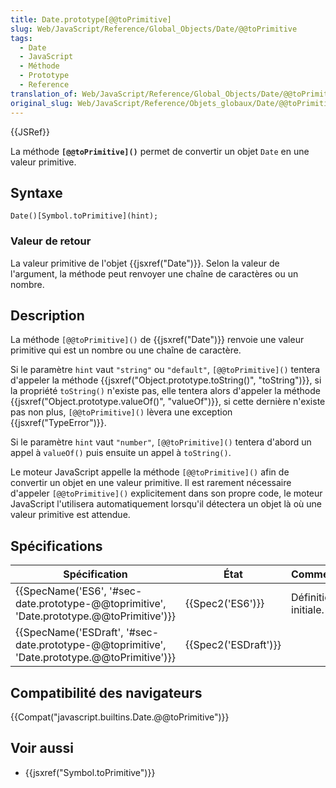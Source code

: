 ```yaml
---
title: Date.prototype[@@toPrimitive]
slug: Web/JavaScript/Reference/Global_Objects/Date/@@toPrimitive
tags:
  - Date
  - JavaScript
  - Méthode
  - Prototype
  - Reference
translation_of: Web/JavaScript/Reference/Global_Objects/Date/@@toPrimitive
original_slug: Web/JavaScript/Reference/Objets_globaux/Date/@@toPrimitive
---
```

{{JSRef}}

La méthode **`[@@toPrimitive]()`** permet de convertir un objet `Date` en une valeur primitive.

## Syntaxe

    Date()[Symbol.toPrimitive](hint);

### Valeur de retour

La valeur primitive de l'objet {{jsxref("Date")}}. Selon la valeur de l'argument, la méthode peut renvoyer une chaîne de caractères ou un nombre.

## Description

La méthode `[@@toPrimitive]()` de {{jsxref("Date")}} renvoie une valeur primitive qui est un nombre ou une chaîne de caractère.

Si le paramètre `hint` vaut `"string"` ou `"default"`, `[@@toPrimitive]()` tentera d'appeler la méthode {{jsxref("Object.prototype.toString()", "toString")}}, si la propriété `toString()` n'existe pas, elle tentera alors d'appeler la méthode {{jsxref("Object.prototype.valueOf()", "valueOf")}}, si cette dernière n'existe pas non plus, `[@@toPrimitive]()` lèvera une exception {{jsxref("TypeError")}}.

Si le paramètre `hint` vaut `"number"`, `[@@toPrimitive]()` tentera d'abord un appel à `valueOf()` puis ensuite un appel à `toString()`.

Le moteur JavaScript appelle la méthode `[@@toPrimitive]()` afin de convertir un objet en une valeur primitive. Il est rarement nécessaire d'appeler `[@@toPrimitive]()` explicitement dans son propre code, le moteur JavaScript l'utilisera automatiquement lorsqu'il détectera un objet là où une valeur primitive est attendue.

## Spécifications

| Spécification                                                                                                                | État                         | Commentaires         |
| ---------------------------------------------------------------------------------------------------------------------------- | ---------------------------- | -------------------- |
| {{SpecName('ES6', '#sec-date.prototype-@@toprimitive', 'Date.prototype.@@toPrimitive')}}         | {{Spec2('ES6')}}         | Définition initiale. |
| {{SpecName('ESDraft', '#sec-date.prototype-@@toprimitive', 'Date.prototype.@@toPrimitive')}} | {{Spec2('ESDraft')}} |                      |

## Compatibilité des navigateurs

{{Compat("javascript.builtins.Date.@@toPrimitive")}}

## Voir aussi

- {{jsxref("Symbol.toPrimitive")}}
